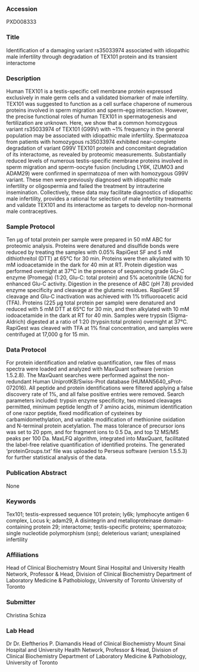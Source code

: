 ### Accession
PXD008333

### Title
Identification of a damaging variant rs35033974 associated with idiopathic male infertility through degradation of TEX101 protein and its transient interactome

### Description
Human TEX101 is a testis-specific cell membrane protein expressed exclusively in male germ cells and a validated biomarker of male infertility. TEX101 was suggested to function as a cell surface chaperone of numerous proteins involved in sperm migration and sperm-egg interaction. However, the precise functional roles of human TEX101 in spermatogenesis and fertilization are unknown.  Here, we show that a common homozygous variant rs35033974 of TEX101 (G99V) with ~1% frequency in the general population may be associated with idiopathic male infertility. Spermatozoa from patients with homozygous rs35033974 exhibited near-complete degradation of variant G99V TEX101 protein and concomitant degradation of its interactome, as revealed by proteomic measurements. Substantially reduced levels of numerous testis-specific membrane proteins involved in sperm migration and sperm-oocyte fusion (including LY6K, IZUMO3 and ADAM29) were confirmed in spermatozoa of men with homozygous G99V variant. These men were previously diagnosed with idiopathic male infertility or oligospermia and failed the treatment by intrauterine insemination. Collectively, these data may facilitate diagnostics of idiopathic male infertility, provides a rational for selection of male infertility treatments and validate TEX101 and its interactome as targets to develop non-hormonal male contraceptives.

### Sample Protocol
Ten µg of total protein per sample were prepared in 50 mM ABC for proteomic analysis. Proteins were denatured and disulfide bonds were reduced by treating the samples with 0.05% RapiGest SF and 5 mM dithiothreitol (DTT) at 65°C for 30 min. Proteins were then alkylated with 10 mM iodoacetamide in the dark for 40 min at RT. Protein digestion was performed overnight at 37°C in the presence of sequencing grade Glu-C enzyme (Promega) (1:20, Glu-C: total protein) and 5% acetonitrile (ACN) for enhanced Glu-C activity. Digestion in the presence of ABC (pH 7.8) provided enzyme specificity and cleavage at the glutamic residues. RapiGest SF cleavage and Glu-C inactivation was achieved with 1% trifluoroacetic acid (TFA). Proteins (225 µg total protein per sample) were denatured and reduced with 5 mM DTT at 65°C for 30 min, and then alkylated with 10 mM iodoacetamide in the dark at RT for 40 min. Samples were trypsin (Sigma-Aldrich) digested at a ratio of 1:20 (trypsin:total protein) overnight at 37°C. RapiGest was cleaved with TFA at 1% final concentration, and samples were centrifuged at 17,000 g for 15 min.

### Data Protocol
For protein identification and relative quantification, raw files of mass spectra were loaded and analyzed with MaxQuant software (version 1.5.2.8). The MaxQuant searches were performed against the non-redundant Human UniprotKB/Swiss-Prot database (HUMAN5640_sProt-072016). All peptide and protein identifications were filtered applying a false discovery rate of 1%, and all false positive entries were removed. Search parameters included: trypsin enzyme specificity, two missed cleavages permitted, minimum peptide length of 7 amino acids, minimum identification of one razor peptide, fixed modification of cysteines by carbamidomethylation, and variable modification of methionine oxidation and N-terminal protein acetylation. The mass tolerance of precursor ions was set to 20 ppm, and for fragment ions to 0.5 Da, and top 12 MS/MS peaks per 100 Da. MaxLFQ algorithm, integrated into MaxQuant, facilitated the label-free relative quantification of identified proteins. The generated ‘proteinGroups.txt’ file was uploaded to Perseus software (version 1.5.5.3) for further statistical analysis of the data.

### Publication Abstract
None

### Keywords
Tex101; testis-expressed sequence 101 protein; ly6k; lymphocyte antigen 6 complex, Locus k; adam29, A disintegrin and metalloproteinase domain-containing protein 29;  interactome; testis-specific proteins; spermatozoa; single nucleotide polymorphism (snp); deleterious variant; unexplained infertility

### Affiliations
Head of Clinical Biochemistry Mount Sinai Hospital and University Health Network, Professor & Head, Division of Clinical Biochemistry Department of Laboratory Medicine & Pathobiology, University of Toronto
University of Toronto

### Submitter
Christina Schiza

### Lab Head
Dr Dr. Eleftherios P. Diamandis
Head of Clinical Biochemistry Mount Sinai Hospital and University Health Network, Professor & Head, Division of Clinical Biochemistry Department of Laboratory Medicine & Pathobiology, University of Toronto


